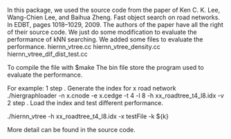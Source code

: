 

In this package, we used the source code from the paper of 
Ken C. K. Lee, Wang-Chien Lee, and Baihua Zheng. Fast object search on road networks. In EDBT, pages 1018–1029, 2009.
The authors of the paper have all the right of their source code. We just do some modification to evaluate the performance of kNN searching. 
We added some files to evaluate the performance.
hiernn_vtree.cc
hiernn_vtree_density.cc
hiernn_vtree_dif_dist_test.cc

To compile the file with 
$make
The bin file store the program used to evaluate the performance.

For example:
1 step . Generate the index for x road network
./hiergraphloader -n x.cnode -e x.cedge  -t 4 -l 8 -h xx_roadtree_t4_l8.idx  -v 
2 step . Load the index and test different performance.

./hiernn_vtree -h xx_roadtree_t4_l8.idx -x testFile -k ${k}

More detail can be found in the source code.

